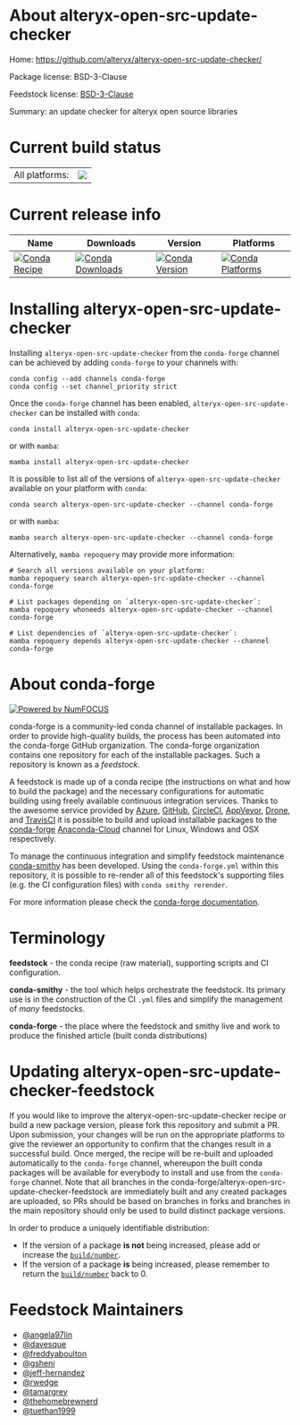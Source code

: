 About alteryx-open-src-update-checker
=====================================

Home: https://github.com/alteryx/alteryx-open-src-update-checker/

Package license: BSD-3-Clause

Feedstock license: [BSD-3-Clause](https://github.com/conda-forge/alteryx-open-src-update-checker-feedstock/blob/main/LICENSE.txt)

Summary: an update checker for alteryx open source libraries

Current build status
====================


<table><tr><td>All platforms:</td>
    <td>
      <a href="https://dev.azure.com/conda-forge/feedstock-builds/_build/latest?definitionId=13770&branchName=main">
        <img src="https://dev.azure.com/conda-forge/feedstock-builds/_apis/build/status/alteryx-open-src-update-checker-feedstock?branchName=main">
      </a>
    </td>
  </tr>
</table>

Current release info
====================

| Name | Downloads | Version | Platforms |
| --- | --- | --- | --- |
| [![Conda Recipe](https://img.shields.io/badge/recipe-alteryx--open--src--update--checker-green.svg)](https://anaconda.org/conda-forge/alteryx-open-src-update-checker) | [![Conda Downloads](https://img.shields.io/conda/dn/conda-forge/alteryx-open-src-update-checker.svg)](https://anaconda.org/conda-forge/alteryx-open-src-update-checker) | [![Conda Version](https://img.shields.io/conda/vn/conda-forge/alteryx-open-src-update-checker.svg)](https://anaconda.org/conda-forge/alteryx-open-src-update-checker) | [![Conda Platforms](https://img.shields.io/conda/pn/conda-forge/alteryx-open-src-update-checker.svg)](https://anaconda.org/conda-forge/alteryx-open-src-update-checker) |

Installing alteryx-open-src-update-checker
==========================================

Installing `alteryx-open-src-update-checker` from the `conda-forge` channel can be achieved by adding `conda-forge` to your channels with:

```
conda config --add channels conda-forge
conda config --set channel_priority strict
```

Once the `conda-forge` channel has been enabled, `alteryx-open-src-update-checker` can be installed with `conda`:

```
conda install alteryx-open-src-update-checker
```

or with `mamba`:

```
mamba install alteryx-open-src-update-checker
```

It is possible to list all of the versions of `alteryx-open-src-update-checker` available on your platform with `conda`:

```
conda search alteryx-open-src-update-checker --channel conda-forge
```

or with `mamba`:

```
mamba search alteryx-open-src-update-checker --channel conda-forge
```

Alternatively, `mamba repoquery` may provide more information:

```
# Search all versions available on your platform:
mamba repoquery search alteryx-open-src-update-checker --channel conda-forge

# List packages depending on `alteryx-open-src-update-checker`:
mamba repoquery whoneeds alteryx-open-src-update-checker --channel conda-forge

# List dependencies of `alteryx-open-src-update-checker`:
mamba repoquery depends alteryx-open-src-update-checker --channel conda-forge
```


About conda-forge
=================

[![Powered by
NumFOCUS](https://img.shields.io/badge/powered%20by-NumFOCUS-orange.svg?style=flat&colorA=E1523D&colorB=007D8A)](https://numfocus.org)

conda-forge is a community-led conda channel of installable packages.
In order to provide high-quality builds, the process has been automated into the
conda-forge GitHub organization. The conda-forge organization contains one repository
for each of the installable packages. Such a repository is known as a *feedstock*.

A feedstock is made up of a conda recipe (the instructions on what and how to build
the package) and the necessary configurations for automatic building using freely
available continuous integration services. Thanks to the awesome service provided by
[Azure](https://azure.microsoft.com/en-us/services/devops/), [GitHub](https://github.com/),
[CircleCI](https://circleci.com/), [AppVeyor](https://www.appveyor.com/),
[Drone](https://cloud.drone.io/welcome), and [TravisCI](https://travis-ci.com/)
it is possible to build and upload installable packages to the
[conda-forge](https://anaconda.org/conda-forge) [Anaconda-Cloud](https://anaconda.org/)
channel for Linux, Windows and OSX respectively.

To manage the continuous integration and simplify feedstock maintenance
[conda-smithy](https://github.com/conda-forge/conda-smithy) has been developed.
Using the ``conda-forge.yml`` within this repository, it is possible to re-render all of
this feedstock's supporting files (e.g. the CI configuration files) with ``conda smithy rerender``.

For more information please check the [conda-forge documentation](https://conda-forge.org/docs/).

Terminology
===========

**feedstock** - the conda recipe (raw material), supporting scripts and CI configuration.

**conda-smithy** - the tool which helps orchestrate the feedstock.
                   Its primary use is in the construction of the CI ``.yml`` files
                   and simplify the management of *many* feedstocks.

**conda-forge** - the place where the feedstock and smithy live and work to
                  produce the finished article (built conda distributions)


Updating alteryx-open-src-update-checker-feedstock
==================================================

If you would like to improve the alteryx-open-src-update-checker recipe or build a new
package version, please fork this repository and submit a PR. Upon submission,
your changes will be run on the appropriate platforms to give the reviewer an
opportunity to confirm that the changes result in a successful build. Once
merged, the recipe will be re-built and uploaded automatically to the
`conda-forge` channel, whereupon the built conda packages will be available for
everybody to install and use from the `conda-forge` channel.
Note that all branches in the conda-forge/alteryx-open-src-update-checker-feedstock are
immediately built and any created packages are uploaded, so PRs should be based
on branches in forks and branches in the main repository should only be used to
build distinct package versions.

In order to produce a uniquely identifiable distribution:
 * If the version of a package **is not** being increased, please add or increase
   the [``build/number``](https://docs.conda.io/projects/conda-build/en/latest/resources/define-metadata.html#build-number-and-string).
 * If the version of a package **is** being increased, please remember to return
   the [``build/number``](https://docs.conda.io/projects/conda-build/en/latest/resources/define-metadata.html#build-number-and-string)
   back to 0.

Feedstock Maintainers
=====================

* [@angela97lin](https://github.com/angela97lin/)
* [@davesque](https://github.com/davesque/)
* [@freddyaboulton](https://github.com/freddyaboulton/)
* [@gsheni](https://github.com/gsheni/)
* [@jeff-hernandez](https://github.com/jeff-hernandez/)
* [@rwedge](https://github.com/rwedge/)
* [@tamargrey](https://github.com/tamargrey/)
* [@thehomebrewnerd](https://github.com/thehomebrewnerd/)
* [@tuethan1999](https://github.com/tuethan1999/)

